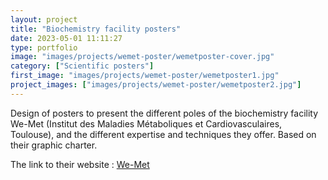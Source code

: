 ```yaml
---
layout: project
title: "Biochemistry facility posters"
date: 2023-05-01 11:11:27
type: portfolio
image: "images/projects/wemet-poster/wemetposter-cover.jpg"
category: ["Scientific posters"]
first_image: "images/projects/wemet-poster/wemetposter1.jpg"
project_images: ["images/projects/wemet-poster/wemetposter2.jpg"]
---
```


Design of posters to present the different poles of the biochemistry facility We-Met (Institut des Maladies Métaboliques et Cardiovasculaires, Toulouse), and the different expertise and techniques they offer. Based on their graphic charter. 


The link to their website : <a href="https://www.i2mc.inserm.fr/biochimie-fonctionnelle/"> We-Met</a>